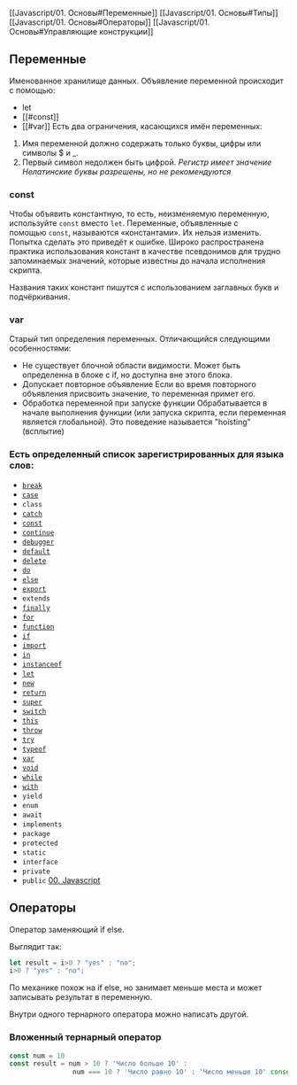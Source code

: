 [[Javascript/01. Основы#Переменные]]
[[Javascript/01. Основы#Типы]]
[[Javascript/01. Основы#Операторы]]
[[Javascript/01. Основы#Управляющие конструкции]]


## Переменные
Именованное хранилище данных.
Объявление переменной происходит с помощью:
- let
- [[#const]]
- [[#var]]
Есть два ограничения, касающихся имён переменных:
1) Имя переменной должно содержать только буквы, цифры или символы $ и _.
2) Первый символ недолжен быть цифрой.
*Регистр имеет значение*
*Нелатинские буквы разрешены, но не рекомендуются*
### const
Чтобы объявить константную, то есть, неизменяемую переменную, используйте `const` вместо `let`.
Переменные, объявленные с помощью `const`, называются «константами». Их нельзя изменить. Попытка сделать это приведёт к ошибке.
Широко распространена практика использования констант в качестве псевдонимов для трудно запоминаемых значений, которые известны до начала исполнения скрипта.

Названия таких констант пишутся с использованием заглавных букв и подчёркивания.

### var
Старый тип определения переменных.
Отличающийся следующими особенностями:
- Не существует блочной области видимости.
	Может быть определенна в блоке с if, но доступна вне этого блока.
- Допускает повторное объявление
	Если во время повторного объявления присвоить значение, то переменная примет его.
- Обработка переменной при запуске функции
	Обрабатывается в начале выполнения функции (или запуска скрипта, если переменная является глобальной).
	Это поведение называется "hoisting" (всплытие)

### Есть определенный список зарегистрированных для языка слов:
- [`break`](https://developer.mozilla.org/ru/docs/Web/JavaScript/Reference/Statements/break)
- [`case`](https://developer.mozilla.org/ru/docs/Web/JavaScript/Reference/Statements/switch)
- `class`
- [`catch`](https://developer.mozilla.org/ru/docs/Web/JavaScript/Reference/Statements/try...catch)
- [`const`](https://developer.mozilla.org/ru/docs/Web/JavaScript/Reference/Statements/const)
- [`continue`](https://developer.mozilla.org/ru/docs/Web/JavaScript/Reference/Statements/continue)
- [`debugger`](https://developer.mozilla.org/ru/docs/Web/JavaScript/Reference/Statements/debugger)
- [`default`](https://developer.mozilla.org/ru/docs/Web/JavaScript/Reference/Statements/switch)
- [`delete`](https://developer.mozilla.org/ru/docs/Web/JavaScript/Reference/Operators/delete)
- [`do`](https://developer.mozilla.org/ru/docs/Web/JavaScript/Reference/Statements/while)
- [`else`](https://developer.mozilla.org/ru/docs/Web/JavaScript/Reference/Statements/if...else)
- [`export`](https://developer.mozilla.org/ru/docs/Web/JavaScript/Reference/Statements/export)
- `extends`
- [`finally`](https://developer.mozilla.org/ru/docs/Web/JavaScript/Reference/Statements/try...catch)
- [`for`](https://developer.mozilla.org/ru/docs/Web/JavaScript/Reference/Statements/for)
- [`function`](https://developer.mozilla.org/ru/docs/Web/JavaScript/Reference/Statements/function)
- [`if`](https://developer.mozilla.org/ru/docs/Web/JavaScript/Reference/Statements/if...else)
- [`import`](https://developer.mozilla.org/ru/docs/Web/JavaScript/Reference/Statements/import)
- [`in`](https://developer.mozilla.org/ru/docs/Web/JavaScript/Reference/Statements/for...in)
- [`instanceof`](https://developer.mozilla.org/ru/docs/Web/JavaScript/Reference/Operators/instanceof)
- [`let`](https://developer.mozilla.org/ru/docs/Web/JavaScript/Reference/Statements/let)
- [`new`](https://developer.mozilla.org/ru/docs/Web/JavaScript/Reference/Operators/new)
- [`return`](https://developer.mozilla.org/ru/docs/Web/JavaScript/Reference/Statements/return)
- [`super`](https://developer.mozilla.org/ru/docs/Web/JavaScript/Reference/Operators/super)
- [`switch`](https://developer.mozilla.org/ru/docs/Web/JavaScript/Reference/Statements/switch)
- [`this`](https://developer.mozilla.org/ru/docs/Web/JavaScript/Reference/Operators/this)
- [`throw`](https://developer.mozilla.org/ru/docs/Web/JavaScript/Reference/Statements/throw)
- [`try`](https://developer.mozilla.org/ru/docs/Web/JavaScript/Reference/Statements/try...catch)
- [`typeof`](https://developer.mozilla.org/ru/docs/Web/JavaScript/Reference/Operators/typeof)
- [`var`](https://developer.mozilla.org/ru/docs/Web/JavaScript/Reference/Statements/var)
- [`void`](https://developer.mozilla.org/ru/docs/Web/JavaScript/Reference/Operators/void)
- [`while`](https://developer.mozilla.org/ru/docs/Web/JavaScript/Reference/Statements/while)
- [`with`](https://developer.mozilla.org/ru/docs/Web/JavaScript/Reference/Statements/with)
- `yield`
- `enum`
- `await`
- `implements`
- `package`
- `protected`
- `static`
- `interface`
- `private`
- `public`
[00. Javascript](00.%20Javascript.md)



## Операторы
Оператор заменяющий if else.

Выглядит так:
```javascript
let result = i>0 ? "yes" : "no";
i>0 ? "yes" : "no";
```

По механике похож на if else, но занимает меньше места и может записывать результат в переменную.

Внутри одного тернарного оператора можно написать другой.

### Вложенный тернарный оператор

```javascript
const num = 10
const result = num > 10 ? 'Число больше 10' :
				num === 10 ? 'Число равно 10' : 'Число меньше 10' console.log(result) // 'Число равно 10'
```